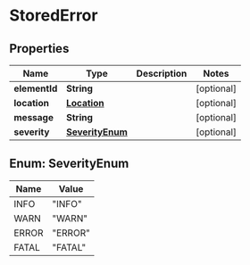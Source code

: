 # StoredError

## Properties
Name | Type | Description | Notes
------------ | ------------- | ------------- | -------------
**elementId** | **String** |  |  [optional]
**location** | [**Location**](Location.md) |  |  [optional]
**message** | **String** |  |  [optional]
**severity** | [**SeverityEnum**](#SeverityEnum) |  |  [optional]

<a name="SeverityEnum"></a>
## Enum: SeverityEnum
Name | Value
---- | -----
INFO | &quot;INFO&quot;
WARN | &quot;WARN&quot;
ERROR | &quot;ERROR&quot;
FATAL | &quot;FATAL&quot;
